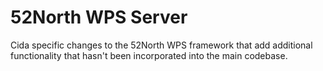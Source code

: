 52North WPS Server
==================

Cida specific changes to the 52North WPS framework that add additional functionality that hasn't been incorporated into the main codebase.
